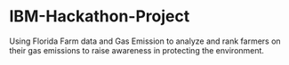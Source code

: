 # IBM-Hackathon-Project
Using Florida Farm data and Gas Emission to analyze and rank farmers on their gas emissions to raise awareness in protecting the environment.
